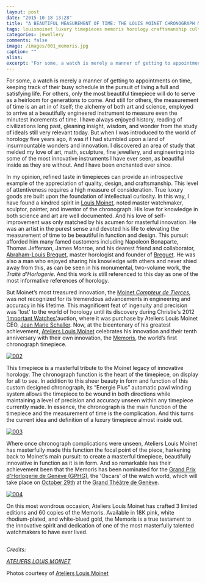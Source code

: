 ```yaml
---
layout: post
date: "2015-10-18 13:28"
title: "A BEAUTIFUL MEASUREMENT OF TIME: THE LOUIS MOINET CHRONOGRAPH MEMORIS"
tags: louismoinet luxury timepieces memoris horology craftsmanship culture heritage chronograph anniversary gphg geneve grandprix
categories: jewellery
comments: false
image: /images/001_memoris.jpg
caption: ""
alias: 
excerpt: "For some, a watch is merely a manner of getting to appointments on time, keeping track of their busy schedule in the pursuit of living a full and satisfying life. For others, only the most beautiful timepiece will do to serve as a heirloom for generations to come."
---
```


For some, a watch is merely a manner of getting to appointments on time, keeping track of their busy schedule in the pursuit of living a full and satisfying life. For others, only the most beautiful timepiece will do to serve as a heirloom for generations to come. And still for others, the measurement of time is an art in of itself; the alchemy of both art and science, employed to arrive at a beautifully engineered instrument to measure even the minutest increments of time. I have always enjoyed history, reading of civilizations long past, gleaning insight, wisdom, and wonder from the study of ideals still very relevant today. But when I was introduced to the world of horology five years ago, it was if I had stumbled upon a land of insurmountable wonders and innovation. I discovered an area of study that melded my love of art, math, sculpture, fine jewellery, and engineering into some of the most innovative instruments I have ever seen, as beautiful inside as they are without. And I have been enchanted ever since. 

In my opinion, refined taste in timepieces can provide an introspective example of the appreciation of quality, design, and craftsmanship. This level of attentiveness requires a high measure of consideration. True luxury goods are built upon the foundation of intellectual curiosity. In this way, I have found a kindred spirit in [Louis Moinet][1], noted master watchmaker, sculptor, painter, and inventor of the chronograph. His love for knowledge in both science and art are well documented. And his love of self-improvement was only matched by his acumen for masterful innovation. He was an artist in the purest sense and devoted his life to elevating the measurement of time to be beautiful in function and design. This pursuit afforded him many famed customers including Napoleon Bonaparte, Thomas Jefferson, James Monroe, and his dearest friend and collaborator, [Abraham-Louis Breguet][2], master horologist and founder of [Breguet][3]. He was also a man who enjoyed sharing his knowledge with others and never shied away from this, as can be seen in his monumental, two-volume work, the _Traité d'Horlogerie_. And this work is still referenced to this day as one of the most informative references of horology.

But Moinet’s most treasured innovation, the [Moinet _Compteur de Tierces_][6], was not recognized for its tremendous advancements in engineering and accuracy in his lifetime. This magnificent feat of ingenuity and precision was 'lost' to the world of horology until its discovery during Christie's 2012 ['Important Watches'][13]auction, where it was purchase by Ateliers Louis Moinet CEO, [Jean Marie Schaller][14]. Now, at the bicentenary of his greatest achievement, [Ateliers Louis Moinet][7] celebrates his innovation and their tenth anniversary with their own innovation, the [Memoris][8], the world’s first chronograph timepiece. 

[![002][4]][4]

This timepiece is a masterful tribute to the Moinet legacy of innovative horology. The chronograph function is the heart of the timepiece, on display for all to see. In addition to this sheer beauty in form and function of this custom designed chronograph, its “Energie Plus” automatic pawl winding system allows the timepiece to be wound in both directions while maintaining a level of precision and accuracy unseen within any timepiece currently made. In essence, the chronograph is the main function of the timepiece and the measurement of time is the complication. And this turns the current idea and definition of a luxury timepiece almost inside out. 

[![003][5]][5]

Where once chronograph complications were unseen, Ateliers Louis Moinet has masterfully made this function the focal point of the piece, harkening back to Moinet’s main pursuit: to create a masterful timepiece, beautifully innovative in function as it is in form. And so remarkable has their achievement been that the Memoris has been nominated for the [Grand Prix d'Horlogerie de Genève (GPHG)][9], the 'Oscars' of the watch world, which will take place on [October 29th][12] at the [Grand Théâtre de Genève][11].

[![004][10]][10]

On this most wondrous occasion, Ateliers Louis Moinet has crafted 3 limited editions and 60 copies of the Memoris. Available in 18K pink, white rhodium-plated, and white-blued gold, the Memoris is a true testament to the innovative spirit and dedication of one of the most masterfully talented watchmakers to have ever lived.

[][15]
----

_Credits:_

_[ATELIERS LOUIS MOINET][7]_

Photos courtesy of [Ateliers Louis Moinet][7]

   [1]: http://www.louismoinet.com/louismoinet-timeline.php#biography (Louis Moinet Biography)
   [2]: http://www.breguet.com/en/house-breguet/personalities/abraham-louis-breguet (Breguet Biography)
   [3]: http://www.breguet.com/en (Breguet)
   [4]: /images/002_memoris.jpg
   [5]: /images/003_memoris.jpg
   [6]: http://www.louismoinet.com/louismoinet-chronograph.php (Compteur de Tierces)
   [7]: http://www.louismoinet.com (Ateliers Louis Moinet)
   [8]: http://www.louismoinet.com/collection-memoris-p59.php (Memoris)
   [9]: http://www.gphg.org/watches/en/content/memoris (GPHG)
   [10]: /images/004_memoris.jpg
   [11]: http://www.geneveopera.ch/opera_4 (Grand Théâtre de Genève)
   [12]: http://www.gphg.org/watches/en/grand-prix-dhorlogerie-de-geneve/2015/PRE
   [13]: http://www.christies.com/lotfinder/watches/louis-moinet-a-rare-large-and-usual-5553708-details.aspx (Christie's 2012 Important Watches)
   [14]: http://www.watchonista.com/2914/watchonista-blog/news/jean-marie-schaller-memories-future (Watchonista Interview)
   [15]: http://spn.so/7rl7dwEUeks